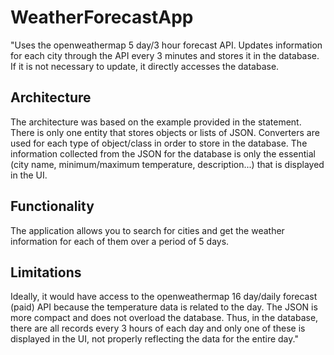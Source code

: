 # WeatherForecastApp

"Uses the openweathermap 5 day/3 hour forecast API. Updates information for each city through the API every 3 minutes and stores it in the database. If it is not necessary to update, it directly accesses the database.

## Architecture

The architecture was based on the example provided in the statement. There is only one entity that stores objects or lists of JSON. Converters are used for each type of object/class in order to store in the database. The information collected from the JSON for the database is only the essential (city name, minimum/maximum temperature, description...) that is displayed in the UI.

## Functionality

The application allows you to search for cities and get the weather information for each of them over a period of 5 days.

## Limitations

Ideally, it would have access to the openweathermap 16 day/daily forecast (paid) API because the temperature data is related to the day. The JSON is more compact and does not overload the database. Thus, in the database, there are all records every 3 hours of each day and only one of these is displayed in the UI, not properly reflecting the data for the entire day."
